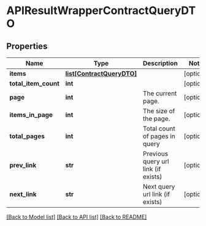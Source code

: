 # APIResultWrapperContractQueryDTO

## Properties
Name | Type | Description | Notes
------------ | ------------- | ------------- | -------------
**items** | [**list[ContractQueryDTO]**](ContractQueryDTO.md) |  | [optional] 
**total_item_count** | **int** |  | [optional] 
**page** | **int** | The current page. | [optional] 
**items_in_page** | **int** | The size of the page. | [optional] 
**total_pages** | **int** | Total count of pages in query | [optional] 
**prev_link** | **str** | Previous query url link (if exists) | [optional] 
**next_link** | **str** | Next query url link (if exists) | [optional] 

[[Back to Model list]](../README.md#documentation-for-models) [[Back to API list]](../README.md#documentation-for-api-endpoints) [[Back to README]](../README.md)


